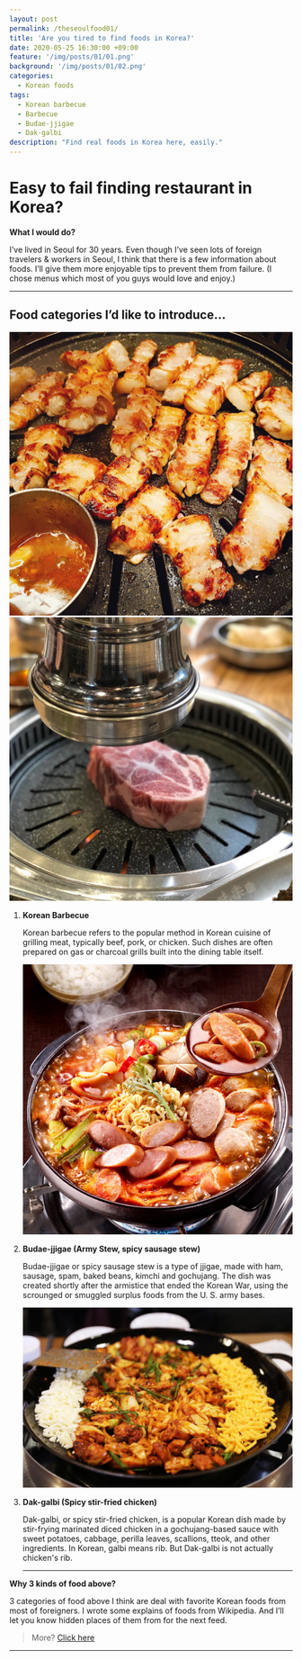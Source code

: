 ```yaml
---
layout: post
permalink: /theseoulfood01/
title: 'Are you tired to find foods in Korea?'
date: 2020-05-25 16:30:00 +09:00
feature: '/img/posts/01/01.png'
background: '/img/posts/01/02.png'
categories: 
  - Korean foods
tags: 
  - Korean barbecue
  - Barbecue
  - Budae-jjigae
  - Dak-galbi
description: "Find real foods in Korea here, easily."
---
```


# Easy to fail finding restaurant in Korea? 



**What I would do?**

  I’ve lived in Seoul for 30 years. Even though I’ve seen lots of foreign travelers & workers in Seoul, I think that there is a few information about foods. I’ll give them more enjoyable tips to prevent them from failure. (I chose menus which most of you guys would love and enjoy.)

---

## Food categories I’d like to introduce...



<center><img src="/img/posts/01/03.jpg" width="650" height="auto"></center>



<center><img src="/img/posts/01/04.jpg" width="650" height="auto"></center>

1. **Korean Barbecue**

   Korean barbecue refers to the popular method in Korean cuisine of grilling meat, typically beef, pork, or chicken. Such dishes are often prepared on gas or charcoal grills built into the dining table itself.

   ![Budae-jjigae](/img/posts/01/06.jpg)

2. **Budae-jjigae (Army Stew, spicy sausage stew)**

   Budae-jjigae or spicy sausage stew is a type of jjigae, made with ham, sausage, spam, baked beans, kimchi and gochujang. The dish was created shortly after the armistice that ended the Korean War, using the scrounged or smuggled surplus foods from the U. S. army bases.

   ![Dak-galbi](/img/posts/01/05.jpg)

3. **Dak-galbi (Spicy stir-fried chicken)**

   Dak-galbi, or spicy stir-fried chicken, is a popular Korean dish made by stir-frying marinated diced chicken in a gochujang-based sauce with sweet potatoes, cabbage, perilla leaves, scallions, tteok, and other ingredients. In Korean, galbi means rib. But Dak-galbi is not actually chicken's rib.
   
   ---

**Why 3 kinds of food above?**

  3 categories of food above I think are deal with favorite Korean foods from most of foreigners. I wrote some explains of foods from Wikipedia. And I’ll let you know hidden places of them from for the next feed.



> More? [Click here](https://theseoulfood.com)

---

